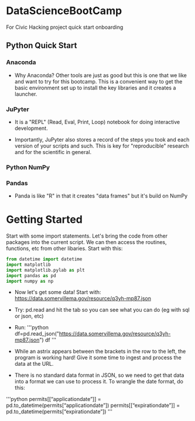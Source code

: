 # DataScienceBootCamp
For Civic Hacking project quick start onboarding

## Python Quick Start

### Anaconda

* Why Anaconda?  Other tools are just as good but this is one that we like and want to try for this bootcamp.  This is a convenient way to get the basic environment set up to install the key libraries and it creates a launcher.  

### JuPyter

* It is a "REPL" (Read, Eval, Print, Loop) notebook for doing interactive development. 

* Importantly, JuPyter also stores a record of the steps you took and each version of your scripts and such.  This is key for "reproducible" research and for the scientific in general.  

### Python NumPy

### Pandas 

* Panda is like "R" in that it creates "data frames" but it's build on NumPy

# Getting Started

Start with some import statements.  Let's bring the code from other packages into the current script.  We can then access the routines, functions, etc from other libaries.  Start with this:

```python
from datetime import datetime
import matplotlib
import matplotlib.pylab as plt
import pandas as pd
import numpy as np
```

* Now let's get some data!  Start with: https://data.somervillema.gov/resource/q3yh-mp87.json 

* Try: pd.read and hit the tab so you can see what you can do (eg with sql or json, etc)

* Run: 
'''python
df=pd.read_json("https://data.somervillema.gov/resource/q3yh-mp87.json")
df
'''
* While an astrix appears between the brackets in the row to the left, the program is working hard!  Give it some time to ingest and process the data at the URL.  

* There is no standard data format in JSON, so we need to get that data into a format we can use to process it.  To wrangle the date format, do this:

'''python
permits[[“applicationdate”]] = pd.to_datetime(permits[“applicationdate”])
permits[[“expirationdate”]] = pd.to_datetime(permits[“expirationdate”])
'''
